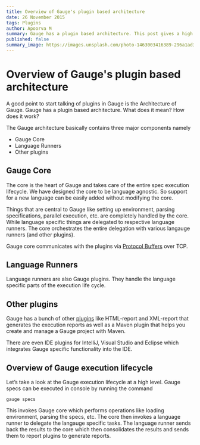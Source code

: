 ```yaml
---
title: Overview of Gauge's plugin based architecture
date: 26 November 2015
tags: Plugins
author: Apoorva M
summary: Gauge has a plugin based architecture. This post gives a high level overview of what are Gauge plugins and how Gauge core communicates with them.
published: false
summary_image: https://images.unsplash.com/photo-1463003416389-296a1ad37ca0?ixlib=rb-0.3.5&q=80&fm=jpg&crop=entropy&s=1bed2a6743851633b655ae774c15ac07
---
```


# Overview of Gauge's plugin based architecture

A good point to start talking of plugins in Gauge is the Architecture of Gauge. Gauge has a plugin based architecture. What does it mean? How does it work?

The Gauge architecture basically contains three major components namely

- Gauge Core
- Language Runners
- Other plugins

## Gauge Core

The core is the heart of Gauge and takes care of the entire spec execution lifecycle. We have designed the core to be language agnostic. So support for a new language can be easily added without modifying the core.

Things that are central to Gauge like setting up environment, parsing specifications, parallel execution, etc. are completely handled by the core. While language specific things are delegated to respective language runners. The core orchestrates the entire delegation with various langauge runners (and other plugins).
     
Gauge core communicates with the plugins via [Protocol Buffers](https://developers.google.com/protocol-buffers/?hl=en) over TCP.
      
## Language Runners

Language runners are also Gauge plugins. They handle the language specific parts of the execution life cycle. 
    
## Other plugins

Gauge has a bunch of other [plugins](/plugins) like HTML-report and XML-report that generates the execution reports as well as a Maven plugin that helps you create and manage a Gauge project with Maven.

There are even IDE plugins for IntelliJ, Visual Studio and Eclipse which integrates Gauge specific functionality into the IDE.

## Overview of Gauge execution lifecycle

Let’s take a look at the Gauge execution lifecycle at a high level. Gauge specs can be executed in console by running the command

```
gauge specs
```

This invokes Gauge core which performs operations like loading environment, parsing the specs, etc. The core then invokes a language runner to delegate the langauge specific tasks. The language runner sends back the results to the core which then consolidates the results and sends them to report plugins to generate reports.